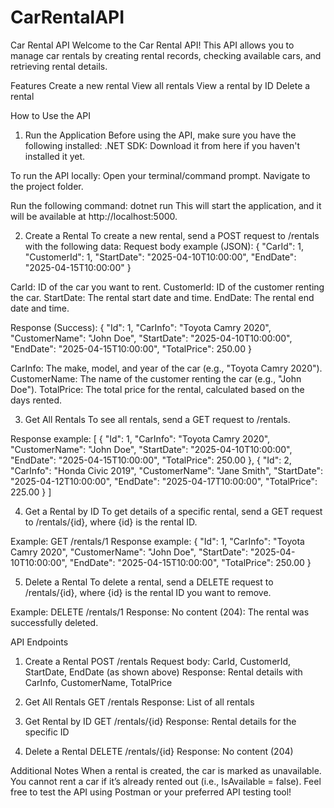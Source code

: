 # CarRentalAPI
Car Rental API
Welcome to the Car Rental API! This API allows you to manage car rentals by creating rental records, checking available cars, and retrieving rental details.

Features
Create a new rental
View all rentals
View a rental by ID
Delete a rental

How to Use the API
1. Run the Application
Before using the API, make sure you have the following installed:
.NET SDK: Download it from here if you haven't installed it yet.

To run the API locally:
Open your terminal/command prompt.
Navigate to the project folder.

Run the following command:
dotnet run
This will start the application, and it will be available at http://localhost:5000.

2. Create a Rental
To create a new rental, send a POST request to /rentals with the following data:
Request body example (JSON):
{
  "CarId": 1,
  "CustomerId": 1,
  "StartDate": "2025-04-10T10:00:00",
  "EndDate": "2025-04-15T10:00:00"
}

CarId: ID of the car you want to rent.
CustomerId: ID of the customer renting the car.
StartDate: The rental start date and time.
EndDate: The rental end date and time.

Response (Success):
{
  "Id": 1,
  "CarInfo": "Toyota Camry 2020",
  "CustomerName": "John Doe",
  "StartDate": "2025-04-10T10:00:00",
  "EndDate": "2025-04-15T10:00:00",
  "TotalPrice": 250.00
}

CarInfo: The make, model, and year of the car (e.g., "Toyota Camry 2020").
CustomerName: The name of the customer renting the car (e.g., "John Doe").
TotalPrice: The total price for the rental, calculated based on the days rented.

3. Get All Rentals
To see all rentals, send a GET request to /rentals.

Response example:
[
  {
    "Id": 1,
    "CarInfo": "Toyota Camry 2020",
    "CustomerName": "John Doe",
    "StartDate": "2025-04-10T10:00:00",
    "EndDate": "2025-04-15T10:00:00",
    "TotalPrice": 250.00
  },
  {
    "Id": 2,
    "CarInfo": "Honda Civic 2019",
    "CustomerName": "Jane Smith",
    "StartDate": "2025-04-12T10:00:00",
    "EndDate": "2025-04-17T10:00:00",
    "TotalPrice": 225.00
  }
]

4. Get a Rental by ID
To get details of a specific rental, send a GET request to /rentals/{id}, where {id} is the rental ID.

Example:
GET /rentals/1
Response example:
{
  "Id": 1,
  "CarInfo": "Toyota Camry 2020",
  "CustomerName": "John Doe",
  "StartDate": "2025-04-10T10:00:00",
  "EndDate": "2025-04-15T10:00:00",
  "TotalPrice": 250.00
}

5. Delete a Rental
To delete a rental, send a DELETE request to /rentals/{id}, where {id} is the rental ID you want to remove.

Example:
DELETE /rentals/1
Response:
No content (204): The rental was successfully deleted.

API Endpoints
1. Create a Rental
POST /rentals
Request body: CarId, CustomerId, StartDate, EndDate (as shown above)
Response: Rental details with CarInfo, CustomerName, TotalPrice

2. Get All Rentals
GET /rentals
Response: List of all rentals

3. Get Rental by ID
GET /rentals/{id}
Response: Rental details for the specific ID

4. Delete a Rental
DELETE /rentals/{id}
Response: No content (204)

Additional Notes
When a rental is created, the car is marked as unavailable.
You cannot rent a car if it’s already rented out (i.e., IsAvailable = false).
Feel free to test the API using Postman or your preferred API testing tool!
